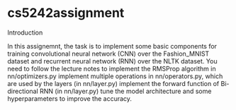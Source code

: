 # cs5242assignment

Introduction

In this assignemnt, the task is to implement some basic components for training convolutional neural network (CNN) over the Fashion_MNIST dataset and recurrent neural network (RNN) over the NLTK dataset. You need to follow the lecture notes to
implement the RMSProp algorithm in nn/optimizers.py
implement multiple operations in nn/operators.py, which are used by the layers (in nn/layer.py)
implement the forward function of Bi-directional RNN (in nn/layer.py)
tune the model architecture and some hyperparameters to improve the accuracy.
